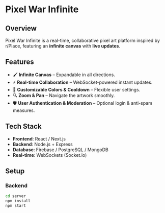 # Pixel War Infinite

## Overview
Pixel War Infinite is a real-time, collaborative pixel art platform inspired by r/Place, featuring an **infinite canvas** with **live updates**.

## Features
- 🖌 **Infinite Canvas** – Expandable in all directions.
- ⚡ **Real-time Collaboration** – WebSocket-powered instant updates.
- 🎨 **Customizable Colors & Cooldown** – Flexible user settings.
- 🔍 **Zoom & Pan** – Navigate the artwork smoothly.
- 🛡 **User Authentication & Moderation** – Optional login & anti-spam measures.

## Tech Stack
- **Frontend**: React / Next.js
- **Backend**: Node.js + Express
- **Database**: Firebase / PostgreSQL / MongoDB
- **Real-time**: WebSockets (Socket.io)

## Setup
### Backend
```sh
cd server
npm install
npm start
